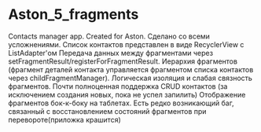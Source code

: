 # Aston_5_fragments
Contacts manager app.
Created for Aston.
Сделано со всеми усложнениями.
Список контактов представлен в виде RecyclerView с ListAdapter'ом
Передача данных между фрагментами через setFragmentResult/registerForFragmentResult.
Иерархия фрагментов (фрагмент деталей контакта управляется фрагментом списка контактов через childFragmentManager).
Логическая изоляция и слабая связность фрагментов.
Почти полноценная поддержка CRUD контактов (за исключением создания новых, пока не успел запилить)
Отображение фрагментов бок-к-боку на таблетах.
Есть редко возникающий баг, связанный с восстановлением состояний фрагментов при перевороте(приложка крашится)
